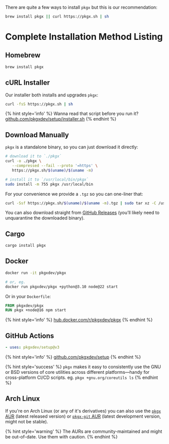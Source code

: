 There are quite a few ways to install `pkgx` but this is our recommendation:

```sh
brew install pkgx || curl https://pkgx.sh | sh
```

# Complete Installation Method Listing

## Homebrew

```sh
brew install pkgx
```

## cURL Installer

Our installer both installs and upgrades `pkgx`:

```sh
curl -fsS https://pkgx.sh | sh
```

{% hint style='info' %}
Wanna read that script before you run it?
[github.com/pkgxdev/setup/installer.sh][installer]
{% endhint %}

## Download Manually

`pkgx` is a standalone binary, so you can just download it directly:

```sh
# download it to `./pkgx`
curl -o ./pkgx \
   --compressed --fail --proto '=https' \
   https://pkgx.sh/$(uname)/$(uname -m)

# install it to `/usr/local/bin/pkgx`
sudo install -m 755 pkgx /usr/local/bin
```

For your convenience we provide a `.tgz` so you can one-liner that:

```sh
curl -Ssf https://pkgx.sh/$(uname)/$(uname -m).tgz | sudo tar xz -C /usr/local/bin
```

You can also download straight from [GitHub Releases] (you’ll likely need
to unquarantine the downloaded binary).

## Cargo

```sh
cargo install pkgx
```

## Docker

```sh
docker run -it pkgxdev/pkgx

# or, eg.
docker run pkgxdev/pkgx +python@3.10 node@22 start
```

Or in your `Dockerfile`:

```Dockerfile
FROM pkgxdev/pkgx
RUN pkgx +node@16 npm start
```

{% hint style='info' %}
[hub.docker.com/r/pkgxdev/pkgx](https://hub.docker.com/r/pkgxdev/pkgx)
{% endhint %}

## GitHub Actions

```yaml
- uses: pkgxdev/setup@v3
```

{% hint style='info' %}
[github.com/pkgxdev/setup](https://github.com/pkgxdev/setup)
{% endhint %}

{% hint style='success' %}
`pkgx` makes it easy to consistently use the GNU or BSD versions of core
utilities across different platforms—handy for cross-platform CI/CD
scripts. eg. `pkgx +gnu.org/coreutils ls`
{% endhint %}

## Arch Linux

If you're on Arch Linux (or any of it's derivatives) you can also use the
[`pkgx` AUR] (latest released version) or [`pkgx-git` AUR] (latest
development version, might not be stable).

{% hint style='warning' %}
The AURs are community-maintained and might be out-of-date. Use them with
caution.
{% endhint %}

[GitHub Releases]: https://github.com/pkgxdev/pkgx/releases
[installer]: https://github.com/pkgxdev/setup/blob/main/installer.sh
[`pkgx` AUR]: https://aur.archlinux.org/packages/pkgx
[`pkgx-git` AUR]: https://aur.archlinux.org/packages/pkgx-git
